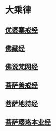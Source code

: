# 大乘律

## [优婆塞戒经](宗教\佛藏\乾隆藏\大乘律\优婆塞戒经)

## [佛藏经](宗教\佛藏\乾隆藏\大乘律\佛藏经)

## [佛说梵网经](宗教\佛藏\乾隆藏\大乘律\佛说梵网经)

## [菩萨善戒经](宗教\佛藏\乾隆藏\大乘律\菩萨善戒经)

## [菩萨地持经](宗教\佛藏\乾隆藏\大乘律\菩萨地持经)

## [菩萨璎珞本业经](宗教\佛藏\乾隆藏\大乘律\菩萨璎珞本业经)

